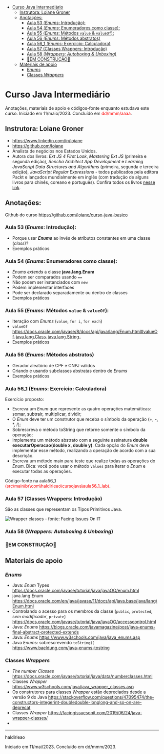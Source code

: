 - [Curso Java Intermediário](#curso-java-intermediário)
  - [Instrutora: Loiane Groner](#instrutora-loiane-groner)
  - [Anotações:](#anotações)
    - [Aula 53 (_Enums_: Introdução):](#aula-53-enums-introdução)
    - [Aula 54 (_Enums_: Enumeradores como classe):](#aula-54-enums-enumeradores-como-classe)
    - [Aula 55 (_Enums_: Métodos `value` \& `valueOf`):](#aula-55-enums-métodos-value--valueof)
    - [Aula 56 (_Enums_: Métodos abstratos)](#aula-56-enums-métodos-abstratos)
    - [Aula 56\_1 (_Enums_: Exercício: Calculadora)](#aula-56_1-enums-exercício-calculadora)
    - [Aula 57 (Classes Wrappers: Introdução)](#aula-57-classes-wrappers-introdução)
    - [Aula 58 (_Wrappers: Autoboxing \& Unboxing_)](#aula-58-wrappers-autoboxing--unboxing)
    - [🚧EM CONSTRUÇÃO🚧](#em-construção)
  - [Materiais de apoio](#materiais-de-apoio)
    - [_Enums_](#enums)
    - [Classes _Wrappers_](#classes-wrappers)


# Curso Java Intermediário

Anotações, materiais de apoio e códigos-fonte enquanto estudava este curso. Iniciado em 11/maio/2023. Concluído em <font color="red">dd/mmm/aaaa</font>.

## Instrutora: Loiane Groner
- https://www.linkedin.com/in/loiane
- https://github.com/loiane
- Analista de negócios nos Estados Unidos.
- Autora dos livros: _Ext JS 4 First Look_, _Mastering Ext JS_ (primeira e segunda edição), _Sencha Architect App Development_ e _Learning JavaScript Data Structures and Algorithms_ (primeira, segunda e terceira edição), _JavaScript Regular Expressions_ - todos publicados pela editora Packt e lançados mundialmente em inglês (com tradução de alguns livros para chinês, coreano e português). Confira todos os livros [nesse link](https://www.packtpub.com/books/info/authors/loiane-groner).


## Anotações:
Github do curso https://github.com/loiane/curso-java-basico

### Aula 53 (_Enums_: Introdução):
- Porque usar **_Enums_** ao invés de atributos constantes em uma classe (_class_)?
- Exemplos práticos

### Aula 54 (_Enums_: Enumeradores como classe):
- _Enums_ _extends_ a classe **java.lang.Enum**
- Podem ser comparados usando `==`
- Não podem ser instanciados com `new`
- Podem implementar interfaces
- Pode ser declarado separadamente ou dentro de classes
- Exemplos práticos

### Aula 55 (_Enums_: Métodos `value` & `valueOf`):

- Iteração com _Enums_ (`value`, `for i`, `for each`)
- `valueOf` https://docs.oracle.com/javase/8/docs/api/java/lang/Enum.html#valueOf-java.lang.Class-java.lang.String-
- Exemplos práticos

### Aula 56 (_Enums_: Métodos abstratos)

- Gerador aleatório de CPF e CNPJ válidos
- Criando e usando subclasses abstratas dentro de _Enums_
- Exemplos práticos

### Aula 56_1 (_Enums_: Exercício: Calculadora)
Exercício proposto:
- Escreva um _Enum_ que represente as quatro operações matemáticas: somar, subtrair, multiplicar, dividir;
- O _Enum_ deve ter um construtor que receba o símbolo da operação (+, -, *, /);
- Sobrescreva o método toString que retorne somente o símbolo da operação;
- Implemente um método abstrato com a seguinte assinatura **double executarOperacao(double x, double y)**. Cada opção do _Enum_ deve implementar esse método, realizando a operação de acordo com a sua descrição.
- Escreva um método main para teste que realize todas as operações do _Enum_. Dica: você pode usar o método `values` para iterar o _Enum_ e executar todas as operações.

Código-fonte na aula56_1 <font color="red">(src\main\br\com\haldirleao\cursojava\aula56_1_lab)</font>.

### Aula 57 (Classes Wrappers: Introdução)

São as classes que representam os Tipos Primitivos Java.

![Wrapper classes - fonte: Facing Issues On IT](https://facingissuesonitcom.files.wordpress.com/2019/06/java-wrapper-classes-for-primitive-type.png)


### Aula 58 (_Wrappers: Autoboxing & Unboxing_)

### 🚧EM CONSTRUÇÃO🚧

## Materiais de apoio
### _Enums_
- Java: _Enum_ Types https://docs.oracle.com/javase/tutorial/java/javaOO/enum.html
- java.lang.Enum https://docs.oracle.com/en/java/javase/11/docs/api/java.base/java/lang/Enum.html
- Controlando o acesso para os membros da classe (`public`, `protected`, _sem modificador_, `private`) https://docs.oracle.com/javase/tutorial/java/javaOO/accesscontrol.html
- Java: _Enums_ https://blogs.oracle.com/javamagazine/post/java-enums-final-abstract-protected-extends
- Java: _Enums_ https://www.w3schools.com/java/java_enums.asp
- Java _Enums_: sobrescrevendo `toString()`  https://www.baeldung.com/java-enums-tostring
### Classes _Wrappers_
- _The number Classes_ https://docs.oracle.com/javase/tutorial/java/data/numberclasses.html
- Classes _Wrapper_ https://www.w3schools.com/java/java_wrapper_classes.asp
- Os construtores para classes _Wrapper_ estão depreciados desde a versão 9 do Java https://stackoverflow.com/questions/47095474/the-constructors-integerint-doubledouble-longlong-and-so-on-are-deprecat
- Classes _Wrapper_ https://facingissuesonit.com/2019/06/24/java-wrapper-classes/
- 

---
haldirleao

Iniciado em 11/mai/2023. Concluído em dd/mmm/2023.
